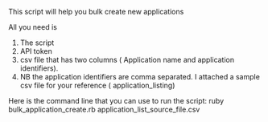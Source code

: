 This script will help you bulk create new applications 


All you need is 
1) The script
2) API token
3) csv file that has two columns ( Application name and application identifiers).
4)  NB the application identifiers are comma separated. I attached a sample csv file for your reference ( application_listing)
 
Here is the command line that you can use to run the script:
ruby bulk_application_create.rb <API token> application_list_source_file.csv
